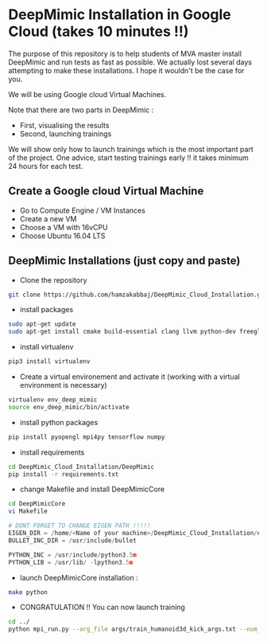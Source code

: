 # DeepMimic Installation in Google Cloud (takes 10 minutes !!)

The purpose of this repository is to help students of MVA master install DeepMimic and run tests as fast as possible.
We actually lost several days attempting to make these installations. I hope it wouldn't be the case for you.


We will be using Google cloud Virtual Machines.

Note that there are two parts in DeepMimic :
- First, visualising the results 
- Second, launching trainings

We will show only how to launch trainings which is the most important part of the project.
One advice, start testing trainings early !! it takes minimum 24 hours for each test.


## Create a Google cloud Virtual Machine 
- Go to Compute Engine / VM Instances
- Create a new VM
- Choose a VM with 16vCPU
- Choose Ubuntu 16.04 LTS

## DeepMimic Installations (just copy and paste)

- Clone the repository 
```bash
git clone https://github.com/hamzakabbaj/DeepMimic_Cloud_Installation.git
```

- install packages
``` bash
sudo apt-get update
sudo apt-get install cmake build-essential clang llvm python-dev freeglut3-dev libbullet-dev libbullet-extras-dev  libglew-dev swig libopenmpi-dev  python3-pip
```
- install virtualenv 
``` bash
pip3 install virtualenv
```

- Create a virtual environement and activate it (working with a virtual environment is necessary)
``` bash
virtualenv env_deep_mimic
source env_deep_mimic/bin/activate
```
- install python packages
``` bash
pip install pyopengl mpi4py tensorflow numpy
```
- install requirements
``` bash
cd DeepMimic_Cloud_Installation/DeepMimic
pip install -r requirements.txt
```
- change Makefile and install DeepMimicCore
``` bash
cd DeepMimicCore
vi Makefile
```
``` python
# DONT FORGET TO CHANGE EIGEN PATH !!!!!
EIGEN_DIR = /home/<Name of your machine>/DeepMimic_Cloud_Installation/eigen # <=== look for the actual path depending on the name of your machine
BULLET_INC_DIR = /usr/include/bullet 

PYTHON_INC = /usr/include/python3.5m
PYTHON_LIB = /usr/lib/ -lpython3.5m
```
- launch DeepMimicCore installation :
``` bash
make python
``` 
- CONGRATULATION !! You can now launch training
``` bash
cd ../
python mpi_run.py --arg_file args/train_humanoid3d_kick_args.txt --num_workers 16
``` 
